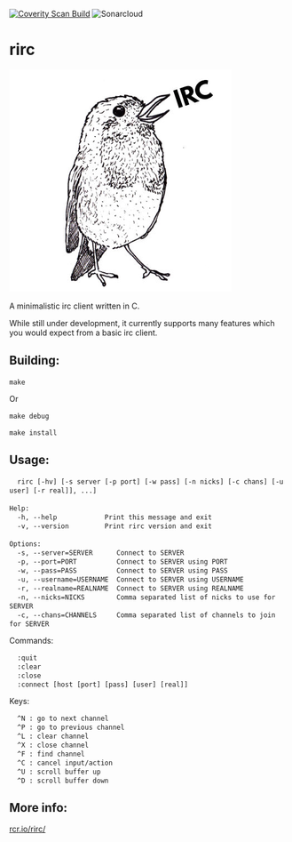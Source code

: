 [![Coverity Scan Build](https://scan.coverity.com/projects/4940/badge.svg)](https://scan.coverity.com/projects/4940)
![Sonarcloud](https://sonarcloud.io/api/project_badges/measure?project=rcr_rirc&metric=ncloc)

# rirc
![rirc](docs/birb.jpg?raw=true "rirc")

A minimalistic irc client written in C.

While still under development, it currently supports
many features which you would expect from a basic
irc client.

## Building:

```
make
```
Or
```
make debug
```

```
make install
```

## Usage:
```
  rirc [-hv] [-s server [-p port] [-w pass] [-n nicks] [-c chans] [-u user] [-r real]], ...]

Help:
  -h, --help            Print this message and exit
  -v, --version         Print rirc version and exit

Options:
  -s, --server=SERVER      Connect to SERVER
  -p, --port=PORT          Connect to SERVER using PORT
  -w, --pass=PASS          Connect to SERVER using PASS
  -u, --username=USERNAME  Connect to SERVER using USERNAME
  -r, --realname=REALNAME  Connect to SERVER using REALNAME
  -n, --nicks=NICKS        Comma separated list of nicks to use for SERVER
  -c, --chans=CHANNELS     Comma separated list of channels to join for SERVER
```

Commands:
```
  :quit
  :clear
  :close
  :connect [host [port] [pass] [user] [real]]
```

Keys:
```
  ^N : go to next channel
  ^P : go to previous channel
  ^L : clear channel
  ^X : close channel
  ^F : find channel
  ^C : cancel input/action
  ^U : scroll buffer up
  ^D : scroll buffer down
```

## More info:
[rcr.io/rirc/](http://rcr.io/rirc/)
